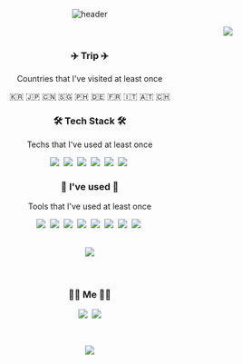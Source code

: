 
<div align="center">

![header](https://capsule-render.vercel.app/api?type=waving&color=gradient&height=150&section=header&text=SeoungJinKim&fontSize=70&animation=twinkling)
</div>

<div align="right">
  <img src="https://komarev.com/ghpvc/?username=SeoungJinKim&&style=flat-square" align="right" />
</div>  
<br/>
<h3 align="center">✈️  Trip  ✈️</h3>
<p align="center"> Countries that I've visited at least once </p>

<p align="center"> 🇰🇷 🇯🇵 🇨🇳 🇸🇬 🇵🇭 🇩🇪 🇫🇷 🇮🇹 🇦🇹 🇨🇭 </p>

<h3 align="center">🛠 Tech Stack 🛠</h3>

<p align="center"> Techs that I've used at least once </p>

<p align="center">
  <img src="https://img.shields.io/badge/HTML5-E34F26?style=flat-square&logo=HTML5&logoColor=white" />&nbsp
  <img src="https://img.shields.io/badge/CSS3-1572B6?style=flat-square&logo=CSS3&logoColor=white" />&nbsp
  <img src="https://img.shields.io/badge/Javascript-f7df1e?style=flat-square&logo=javascript&logoColor=white"/></a>&nbsp 
  <img src="https://img.shields.io/badge/C++-00599C?style=flat-square&logo=C%2B%2B&logoColor=white"/></a>&nbsp 
  <img src="https://img.shields.io/badge/React-61DAFB?style=flat-square&logo=React&logoColor=black"/>&nbsp 
  <img src="https://img.shields.io/badge/ReactNative-61DAFB?style=flat-square&logo=React&logoColor=black"/>&nbsp
</p>

<h3 align="center">🔧 I've used 🔧</h3>

<p align="center"> Tools that I've used at least once </p>

<p align="center">
  <img src="https://img.shields.io/badge/Slack-4A154B?style=flat-square&logo=Slack&logoColor=white" />&nbsp
  <img src="https://img.shields.io/badge/Swagger-85EA2D?style=flat-square&logo=Swagger&logoColor=white" />&nbsp
  <img src="https://img.shields.io/badge/Postman-FF6C37?style=flat-square&logo=Postman&logoColor=white" />&nbsp
  <img src="https://img.shields.io/badge/Git-F05032?style=flat-square&logo=Git&logoColor=white" />&nbsp
  <img src="https://img.shields.io/badge/GitHub-181717?style=flat-square&logo=GitHub&logoColor=white" />&nbsp 
  <img src="https://img.shields.io/badge/VS%20Code-007acc?style=flat-square&logo=VisualStudioCode&logoColor=white" />&nbsp 
  <img src="https://img.shields.io/badge/Trello-0052cc?style=flat-square&logo=Trello&logoColor=white" />&nbsp
  <img src="https://img.shields.io/badge/Notion-181717?style=flat-square&logo=Notion&logoColor=white" />&nbsp
</p>

<br/>
<div align="center" style="text-align:center">

<a href="https://github.com/anuraghazra/github-readme-stats">
  <img align="center" src="https://github-readme-stats.vercel.app/api?username=SeoungJinKim&&bg_color=30,e96443,904e95&title_color=fff&text_color=fff&show_icons=true" />
</a>
    </div>
<br/>
<br/>

<h3 align="center"> 👨‍💻 Me 👨‍🍳 </h3>
<p align="center">
  <a href="https://velog.io/@cookncoding"><img src="https://img.shields.io/badge/Tech%20Blog-11B48A?style=flat-square&logo=Vimeo&logoColor=white&link=https://velog.io/@cookncoding"/></a>&nbsp
  <a href="mailto:dge03078@gmail.com"><img src="https://img.shields.io/badge/Gmail-d14836?style=flat-square&logo=Gmail&logoColor=white&link=dge03078@gmail.com"/></a>
</p>
<br>

<p align="center">
<a href="https://hits.seeyoufarm.com"><img src="https://hits.seeyoufarm.com/api/count/incr/badge.svg?url=https%3A%2F%2Fgithub.com%2FSeoungJinKim%2F&count_bg=%2300D8FF&title_bg=%23555555&icon=github.svg&icon_color=%23E7E7E7&title=hits&edge_flat=false"/></a>
</p>

<!--
**SeoungJinKim/SeoungJinKim** is a ✨ _special_ ✨ repository because its `README.md` (this file) appears on your GitHub profile.

Here are some ideas to get you started:

- 🔭 I’m currently working on ...
- 🌱 I’m currently learning ...
- 👯 I’m looking to collaborate on ...
- 🤔 I’m looking for help with ...
- 💬 Ask me about ...
- 📫 How to reach me: ...
- 😄 Pronouns: ...
- ⚡ Fun fact: ...
-->

